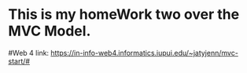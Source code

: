 # This is my homeWork two over the MVC Model.

#Web 4 link: https://in-info-web4.informatics.iupui.edu/~jatyjenn/mvc-start/#
